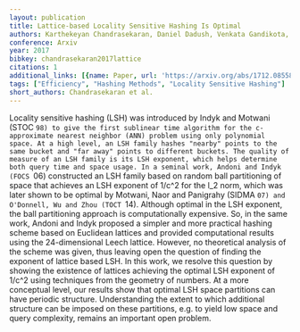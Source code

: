 ```yaml
---
layout: publication
title: Lattice-based Locality Sensitive Hashing Is Optimal
authors: Karthekeyan Chandrasekaran, Daniel Dadush, Venkata Gandikota, Elena Grigorescu
conference: Arxiv
year: 2017
bibkey: chandrasekaran2017lattice
citations: 1
additional_links: [{name: Paper, url: 'https://arxiv.org/abs/1712.08558'}]
tags: ["Efficiency", "Hashing Methods", "Locality Sensitive Hashing"]
short_authors: Chandrasekaran et al.
---
```

Locality sensitive hashing (LSH) was introduced by Indyk and Motwani (STOC
`98) to give the first sublinear time algorithm for the c-approximate nearest
neighbor (ANN) problem using only polynomial space. At a high level, an LSH
family hashes "nearby" points to the same bucket and "far away" points to
different buckets. The quality of measure of an LSH family is its LSH exponent,
which helps determine both query time and space usage.
  In a seminal work, Andoni and Indyk (FOCS `06) constructed an LSH family
based on random ball partitioning of space that achieves an LSH exponent of
1/c^2 for the l_2 norm, which was later shown to be optimal by Motwani, Naor
and Panigrahy (SIDMA `07) and O'Donnell, Wu and Zhou (TOCT `14). Although
optimal in the LSH exponent, the ball partitioning approach is computationally
expensive. So, in the same work, Andoni and Indyk proposed a simpler and more
practical hashing scheme based on Euclidean lattices and provided computational
results using the 24-dimensional Leech lattice. However, no theoretical
analysis of the scheme was given, thus leaving open the question of finding the
exponent of lattice based LSH.
  In this work, we resolve this question by showing the existence of lattices
achieving the optimal LSH exponent of 1/c^2 using techniques from the geometry
of numbers. At a more conceptual level, our results show that optimal LSH space
partitions can have periodic structure. Understanding the extent to which
additional structure can be imposed on these partitions, e.g. to yield low
space and query complexity, remains an important open problem.